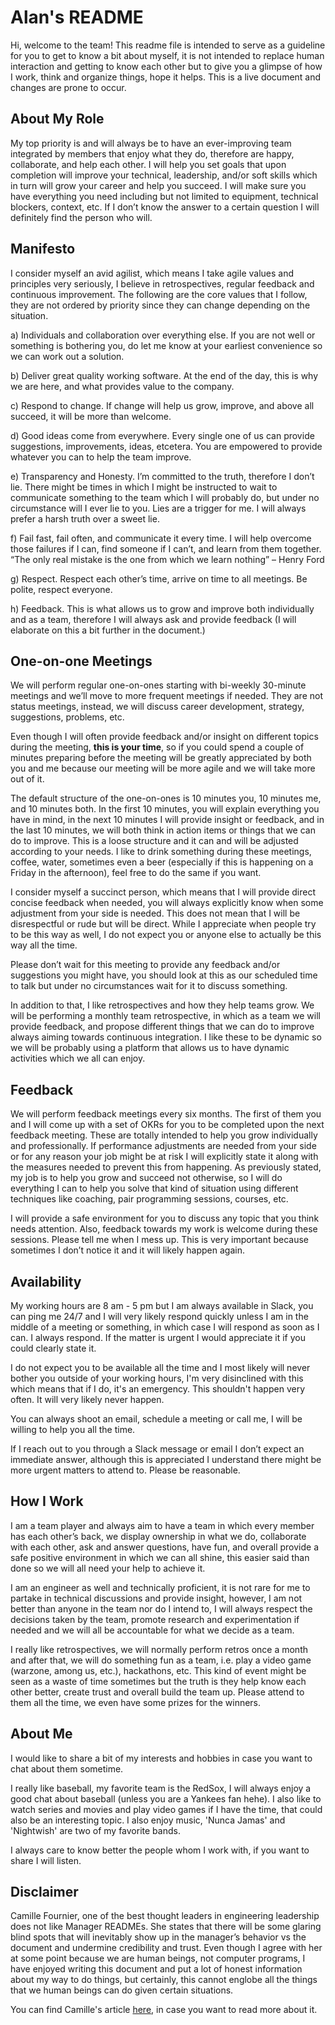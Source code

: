 # Alan's README

Hi, welcome to the team! This readme file is intended to serve as a guideline for you to get to know a bit about myself, it is not intended to replace human interaction and getting to know each other but to give you a glimpse of how I work, think and organize things, hope it helps.
This is a live document and changes are prone to occur.

## About My Role

My top priority is and will always be to have an ever-improving team integrated by members that enjoy what they do, therefore are happy, collaborate, and help each other. 
I will help you set goals that upon completion will improve your technical, leadership, and/or soft skills which in turn will grow your career and help you succeed.
I will make sure you have everything you need including but not limited to equipment, technical blockers, context, etc. If I don’t know the answer to a certain question I will definitely find the person who will.

## Manifesto

I consider myself an avid agilist, which means I take agile values and principles very seriously, I believe in retrospectives, regular feedback and continuous improvement. The following are the core values that I follow, they are not ordered by priority since they can change depending on the situation.
  
  a) Individuals and collaboration over everything else. If you are not well or something is bothering you, do let me know at your earliest convenience so we can work out a solution.
  
  b) Deliver great quality working software. At the end of the day, this is why we are here, and what provides value to the company.
  
  c) Respond to change. If change will help us grow, improve, and above all succeed, it will be more than welcome.
  
  d) Good ideas come from everywhere. Every single one of us can provide suggestions, improvements, ideas, etcetera. You are empowered to provide whatever you can to help the team improve.
  
  e) Transparency and Honesty. I’m committed to the truth, therefore I don’t lie. There might be times in which I might be instructed to wait to communicate something to the team which I will probably do, but under no circumstance will I ever lie to you. Lies are a trigger for me. I will always prefer a harsh truth over a sweet lie.
  
  f) Fail fast, fail often, and communicate it every time.  I will help overcome those failures if I can, find someone if I can’t, and learn from them together. 
                            “The only real mistake is the one from which we learn nothing” – Henry Ford
                            
  g) Respect. Respect each other’s time, arrive on time to all meetings. Be polite, respect everyone.
  
  h) Feedback. This is what allows us to grow and improve both individually and as a team, therefore I will always ask and provide feedback (I will elaborate on this a bit further in the document.)
  
## One-on-one Meetings

We will perform regular one-on-ones starting with bi-weekly 30-minute meetings and we’ll move to more frequent meetings if needed. They are not status meetings, instead, we will discuss career development, strategy, suggestions, problems, etc.  

Even though I will often provide feedback and/or insight on different topics during the meeting, **this is your time**, so if you could spend a couple of minutes preparing before the meeting will be greatly appreciated by both you and me because our meeting will be more agile and we will take more out of it.

The default structure of the one-on-ones is 10 minutes you, 10 minutes me, and 10 minutes both. In the first 10 minutes, you will explain everything you have in mind, in the next 10 minutes I will provide insight or feedback, and in the last 10 minutes, we will both think in action items or things that we can do to improve. This is a loose structure and it can and will be adjusted according to your needs. I like to drink something during these meetings, coffee, water, sometimes even a beer (especially if this is happening on a Friday in the afternoon), feel free to do the same if you want.

I consider myself a succinct person, which means that I will provide direct concise feedback when needed, you will always explicitly know when some adjustment from your side is needed. This does not mean that I will be disrespectful or rude but will be direct. While I appreciate when people try to be this way as well, I do not expect you or anyone else to actually be this way all the time. 

Please don’t wait for this meeting to provide any feedback and/or suggestions you might have, you should look at this as our scheduled time to talk but under no circumstances wait for it to discuss something.

In addition to that, I like retrospectives and how they help teams grow. We will be performing a monthly team retrospective, in which as a team we will provide feedback, and propose different things that we can do to improve always aiming towards continuous integration. I like these to be dynamic so we will be probably using a platform that allows us to have dynamic activities which we all can enjoy. 

## Feedback

We will perform feedback meetings every six months. The first of them you and I will come up with a set of OKRs for you to be completed upon the next feedback meeting.
These are totally intended to help you grow individually and professionally. If performance adjustments are needed from your side or for any reason your job might be at risk I will explicitly state it along with the measures needed to prevent this from happening. As previously stated, my job is to help you grow and succeed not otherwise, so I will do everything I can to help you solve that kind of situation using different techniques like coaching, pair programming sessions, courses, etc.

I will provide a safe environment for you to discuss any topic that you think needs attention. Also, feedback towards my work is welcome during these sessions. Please tell me when I mess up. This is very important because sometimes I don’t notice it and it will likely happen again.

## Availability

My working hours are 8 am - 5 pm but I am always available in Slack, you can ping me 24/7 and I will very likely respond quickly unless I am in the middle of a meeting or something, in which case I will respond as soon as I can. I always respond. If the matter is urgent I would appreciate it if you could clearly state it. 

I do not expect you to be available all the time and I most likely will never bother you outside of your working hours, I'm very disinclined with this which means that if I do, it's an emergency.  This shouldn't happen very often.  It will very likely never happen.

You can always shoot an email, schedule a meeting or call me, I will be willing to help you all the time.

If I reach out to you through a Slack message or email I don’t expect an immediate answer, although this is appreciated I understand there might be more urgent matters to attend to. Please be reasonable.

## How I Work

I am a team player and always aim to have a team in which every member has each other’s back, we display ownership in what we do, collaborate with each other, ask and answer questions, have fun, and overall provide a safe positive environment in which we can all shine, this easier said than done so we will all need your help to achieve it.

I am an engineer as well and technically proficient, it is not rare for me to partake in technical discussions and provide insight, however, I am not better than anyone in the team nor do I intend to, I will always respect the decisions taken by the team, promote research and experimentation if needed and we will all be accountable for what we decide as a team.

I really like retrospectives, we will normally perform retros once a month and after that, we will do something fun as a team, i.e. play a video game (warzone, among us, etc.), hackathons, etc. This kind of event might be seen as a waste of time sometimes but the truth is they help know each other better, create trust and overall build the team up. Please attend to them all the time, we even have some prizes for the winners. 

## About Me

I would like to share a bit of my interests and hobbies in case you want to chat about them sometime.

I really like baseball, my favorite team is the RedSox, I will always enjoy a good chat about baseball (unless you are a Yankees fan hehe). I also like to watch series and movies and play video games if I have the time, that could also be an interesting topic. I also enjoy music, 'Nunca Jamas' and 'Nightwish' are two of my favorite bands.

I always care to know better the people whom I work with, if you want to share I will listen.

## Disclaimer

Camille Fournier, one of the best thought leaders in engineering leadership does not like Manager READMEs. She states that there will be some glaring blind spots that will inevitably show up in the manager’s behavior vs the document and undermine credibility and trust. Even though I agree with her at some point because we are human beings, not computer programs, I have enjoyed writing this document and put a lot of honest information about my way to do things, but certainly, this cannot englobe all the things that we human beings can do given certain situations.

You can find Camille's article [here](https://skamille.medium.com/i-hate-manager-readmes-20a0dd9a70d0), in case you want to read more about it.
